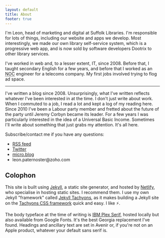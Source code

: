 ```yaml
---
layout: default
title: About
footer: true
---
```


<div class="c-hyphens c-prose-h">

<p>I'm Leon, head of marketing and digital at Suffolk Libraries. I'm responsible for lots of things, including our website and apps we develop. Most interestingly, we made our own library self-service system, which is a progressive web app, and is now sold by software developers Dootrix to other library services.</p>

<p>I've worked in web and, to a lesser extent, IT, since 2008. Before that, I taught secondary English for a few years, and before that I worked as an <abbr title="Network Operations Centre">NOC</abbr> engineer for a telecoms company. My first jobs involved trying to flog ad space.</p>

<div class="pt3"><hr></div>

<p>I've written a blog since 2008. Unsurprisingly, what I've written reflects whatever I've been interested in at the time. I don't just write about work. When I commuted to a job, I read a lot and kept a log of my reading here. Since 2010 I've been a Labour party member and fretted about the future of the party until Jeremy Corbyn became its leader. For a few years I was particularly interested in the idea of a Universal Basic Income. Sometimes I'll write about something that just grabs my attention. It's all here.</p>

<p>Subscribe/contact me if you have any questions:</p>

<ul>

<li><a href="/feed/">RSS feed</a></li>
<li><a href="https://mobile.twitter.com/leonpaternoster/">Twitter</a></li>
<li><a href="https://micro.blog/leonp/">micro.blog</a></li>
<li>leon.paternoster@zoho.com</li>

</ul>

<h2>Colophon</h2>

<p>This site is built using <a href="https://jekyllrb.com">Jekyll</a>, a static site generator, and hosted by <a href="https://www.netlify.com">Netlify</a>, who specialise in hosting static sites. I recommend them. I use my own Jekyll "framework" called <a href="https://github.com/leonp/jekyll-tachyons">Jekyll Tachyons</a>, as it makes building a Jekyll site on the <a href="http://tachyons.io">Tachyons CSS framework</a> quick and easy. I like <span role="img" aria-label="lightning fast">⚡️</span>.</p>

<p>The body typeface at the time of writing is <a href="https://fonts.google.com/specimen/IBM+Plex+Serif">IBM Plex Serif</a>, hosted locally but also available from Google Fonts. It's the best Georgia replacement I've found. Headings and ancillary text are set in Avenir or, if you're not on an Apple product, whatever your default sans serif is.</p>

</div>
